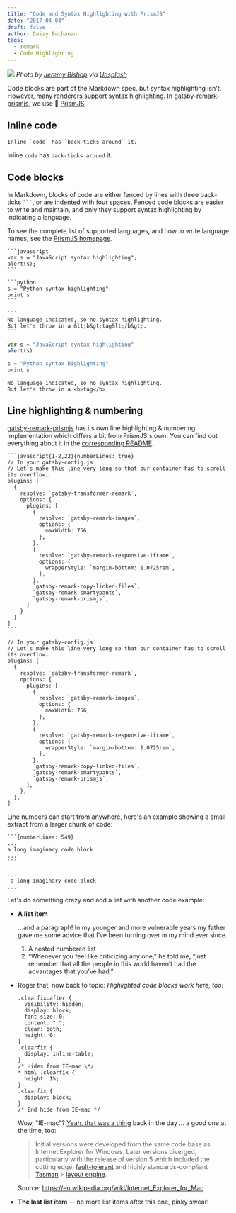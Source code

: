 ```yaml
---
title: "Code and Syntax Highlighting with PrismJS"
date: "2017-04-04"
draft: false
author: Daisy Buchanan
tags:
  - remark
  - Code Highlighting
---
```


![](jeremy-bishop-262119.jpg) _Photo by
[Jeremy Bishop](https://unsplash.com/@tidesinourveins) via
[Unsplash](https://unsplash.com/?photo=XxpCNQ_w3is)_

Code blocks are part of the Markdown spec, but syntax highlighting isn't.
However, many renderers support syntax highlighting. In
[gatsby-remark-prismjs][1], we use 🤔 [PrismJS][2].

## Inline code

```no-highlight
Inline `code` has `back-ticks around` it.
```

Inline `code` has `back-ticks around` it.

## Code blocks

In Markdown, blocks of code are either fenced by lines with three back-ticks
<code>&#96;&#96;&#96;</code>, or are indented with four spaces. Fenced code
blocks are easier to write and maintain, and only they support syntax
highlighting by indicating a language.

To see the complete list of supported languages, and how to write language
names, see the [PrismJS homepage][3].

    ```javascript
    var s = "JavaScript syntax highlighting";
    alert(s);
    ```

    ```python
    s = "Python syntax highlighting"
    print s
    ```

    ```
    No language indicated, so no syntax highlighting.
    But let's throw in a &lt;b&gt;tag&lt;/b&gt;.
    ```

```javascript
var s = "JavaScript syntax highlighting"
alert(s)
```

```python
s = "Python syntax highlighting"
print s
```

```
No language indicated, so no syntax highlighting.
But let's throw in a <b>tag</b>.
```

## Line highlighting & numbering

[gatsby-remark-prismjs][1] has its own line highlighting & numbering implementation which
differs a bit from PrismJS's own. You can find out everything about it in the
[corresponding README][1].

    ```javascript{1-2,22}{numberLines: true}
    // In your gatsby-config.js
    // Let's make this line very long so that our container has to scroll its overflow…
    plugins: [
      {
        resolve: `gatsby-transformer-remark`,
        options: {
          plugins: [
            {
              resolve: `gatsby-remark-images`,
              options: {
                maxWidth: 756,
              },
            },
            {
              resolve: `gatsby-remark-responsive-iframe`,
              options: {
                wrapperStyle: `margin-bottom: 1.0725rem`,
              },
            },
            `gatsby-remark-copy-linked-files`,
            `gatsby-remark-smartypants`,
            `gatsby-remark-prismjs`,
          ]
        }
      }
    ]
    ```

```javascript{1-2,22}{numberLines: true}
// In your gatsby-config.js
// Let's make this line very long so that our container has to scroll its overflow…
plugins: [
  {
    resolve: `gatsby-transformer-remark`,
    options: {
      plugins: [
        {
          resolve: `gatsby-remark-images`,
          options: {
            maxWidth: 756,
          },
        },
        {
          resolve: `gatsby-remark-responsive-iframe`,
          options: {
            wrapperStyle: `margin-bottom: 1.0725rem`,
          },
        },
        `gatsby-remark-copy-linked-files`,
        `gatsby-remark-smartypants`,
        `gatsby-remark-prismjs`,
      ],
    },
  },
]
```

Line numbers can start from anywhere, here's an example showing a small extract from a larger chunk of code:

    ```{numberLines: 549}
    ...
    a long imaginary code block
    ...
    ```

```{numberLines: 549}
...
 a long imaginary code block
...
```

Let's do something crazy and add a list with another code example:

- **A list item**

  …and a paragraph! In my younger and more vulnerable years my father gave me
  some advice that I’ve been turning over in my mind ever since.

  1.  A nested numbered list
  2.  “Whenever you feel like criticizing any one,” he told me, “just remember
      that all the people in this world haven’t had the advantages that you’ve
      had.”

- Roger that, now back to topic: _Highlighted code blocks work here, too:_

  ```css{10,13}
  .clearfix:after {
    visibility: hidden;
    display: block;
    font-size: 0;
    content: " ";
    clear: both;
    height: 0;
  }
  .clearfix {
    display: inline-table;
  }
  /* Hides from IE-mac \*/
  * html .clearfix {
    height: 1%;
  }
  .clearfix {
    display: block;
  }
  /* End hide from IE-mac */
  ```

  Wow, "IE-mac"?
  [Yeah, that was a thing](https://en.wikipedia.org/wiki/Internet_Explorer_for_Mac)
  back in the day … a good one at the time, too:

  > Initial versions were developed from the same code base as Internet Explorer
  > for Windows. Later versions diverged, particularly with the release of
  > version 5 which included the cutting edge,
  > [fault-tolerant](https://en.wikipedia.org/wiki/Fault-tolerant) and highly
  > standards-compliant
  > [Tasman](<https://en.wikipedia.org/wiki/Tasman_(layout_engine)>) >
  > [layout engine](https://en.wikipedia.org/wiki/Layout_engine).

  Source: https://en.wikipedia.org/wiki/Internet_Explorer_for_Mac

- **The last list item** –- no more list items after this one, pinky swear!

[1]: https://gatsbyjs.com/plugins/gatsby-remark-prismjs/
[2]: http://prismjs.com/
[3]: http://prismjs.com/#languages-list
